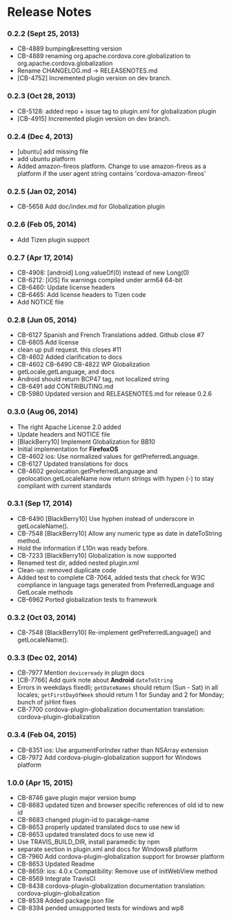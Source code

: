 <!--
#
# Licensed to the Apache Software Foundation (ASF) under one
# or more contributor license agreements.  See the NOTICE file
# distributed with this work for additional information
# regarding copyright ownership.  The ASF licenses this file
# to you under the Apache License, Version 2.0 (the
# "License"); you may not use this file except in compliance
# with the License.  You may obtain a copy of the License at
# 
# http://www.apache.org/licenses/LICENSE-2.0
# 
# Unless required by applicable law or agreed to in writing,
# software distributed under the License is distributed on an
# "AS IS" BASIS, WITHOUT WARRANTIES OR CONDITIONS OF ANY
#  KIND, either express or implied.  See the License for the
# specific language governing permissions and limitations
# under the License.
#
-->
# Release Notes

### 0.2.2 (Sept 25, 2013)
* CB-4889 bumping&resetting version
* CB-4889 renaming org.apache.cordova.core.globalization to org.apache.cordova.globalization
* Rename CHANGELOG.md -> RELEASENOTES.md
* [CB-4752] Incremented plugin version on dev branch.

 ### 0.2.3 (Oct 28, 2013)
* CB-5128: added repo + issue tag to plugin.xml for globalization plugin
* [CB-4915] Incremented plugin version on dev branch.

### 0.2.4 (Dec 4, 2013)
* [ubuntu] add missing file
* add ubuntu platform
* Added amazon-fireos platform. Change to use amazon-fireos as a platform if the user agent string contains 'cordova-amazon-fireos'

### 0.2.5 (Jan 02, 2014)
* CB-5658 Add doc/index.md for Globalization plugin

### 0.2.6 (Feb 05, 2014)
* Add Tizen plugin support

### 0.2.7 (Apr 17, 2014)
* CB-4908: [android] Long.valueOf(0) instead of new Long(0)
* CB-6212: [iOS] fix warnings compiled under arm64 64-bit
* CB-6460: Update license headers
* CB-6465: Add license headers to Tizen code
* Add NOTICE file

### 0.2.8 (Jun 05, 2014)
* CB-6127 Spanish and French Translations added. Github close #7
* CB-6805 Add license
* clean up pull request. this closes #11
* CB-4602 Added clarification to docs
* CB-4602 CB-6490 CB-4822 WP Globalization
* getLocale,getLanguage, and docs
* Android should return BCP47 tag, not localized string
* CB-6491 add CONTRIBUTING.md
* CB-5980 Updated version and RELEASENOTES.md for release 0.2.6

### 0.3.0 (Aug 06, 2014)
* The right Apache License 2.0 added
* Update headers and NOTICE file
* [BlackBerry10] Implement Globalization for BB10
* Initial implementation for **FirefoxOS**
* CB-4602 ios: Use normalized values for getPreferredLanguage.
* CB-6127 Updated translations for docs
* CB-4602 geolocation.getPreferredLanguage and geolocation.getLocaleName now return strings with hypen (-) to stay compliant with current standards

### 0.3.1 (Sep 17, 2014)
* CB-6490 [BlackBerry10] Use hyphen instead of underscore in getLocaleName().
* CB-7548 [BlackBerry10] Allow any numeric type as date in dateToString method.
* Hold the information if L10n was ready before.
* CB-7233 [BlackBerry10] Globalization is now supported
* Renamed test dir, added nested plugin.xml
* Clean-up: removed duplicate code
* Added test to complete CB-7064, added tests that check for W3C compliance in language tags generated from PreferredLanguage and GetLocale methods
* CB-6962 Ported globalization tests to framework

### 0.3.2 (Oct 03, 2014)
* CB-7548 [BlackBerry10] Re-implement getPreferredLanguage() and getLocaleName().

### 0.3.3 (Dec 02, 2014)
* CB-7977 Mention `deviceready` in plugin docs
* [CB-7766] Add quirk note about **Android** `dateToString`
* Errors in weekdays fixedli; `getDateNames` should return (Sun - Sat) in all locales; `getFirstDayOfWeek` should return 1 for Sunday and 2 for Monday; bunch of jsHint fixes
* CB-7700 cordova-plugin-globalization documentation translation: cordova-plugin-globalization

### 0.3.4 (Feb 04, 2015)
* CB-8351 ios: Use argumentForIndex rather than NSArray extension
* CB-7972 Add cordova-plugin-globalization support for Windows platform

### 1.0.0 (Apr 15, 2015)
* CB-8746 gave plugin major version bump
* CB-8683 updated tizen and browser specific references of old id to new id
* CB-8683 changed plugin-id to pacakge-name
* CB-8653 properly updated translated docs to use new id
* CB-8653 updated translated docs to use new id
* Use TRAVIS_BUILD_DIR, install paramedic by npm
* separate section in plugin.xml and docs for Windows8 platform
* CB-7960 Add cordova-plugin-globalization support for browser platform
* CB-8653 Updated Readme
* CB-8659: ios: 4.0.x Compatibility: Remove use of initWebView method
* CB-8569 Integrate TravisCI
* CB-8438 cordova-plugin-globalization documentation translation: cordova-plugin-globalization
* CB-8538 Added package.json file
* CB-8394 pended unsupported tests for windows and wp8
